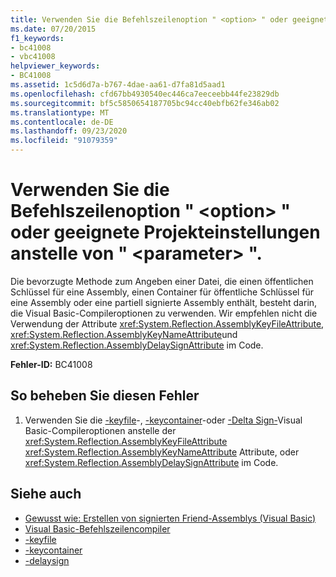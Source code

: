 ```yaml
---
title: Verwenden Sie die Befehlszeilenoption " <option> " oder geeignete Projekteinstellungen anstelle von " <parameter> ".
ms.date: 07/20/2015
f1_keywords:
- bc41008
- vbc41008
helpviewer_keywords:
- BC41008
ms.assetid: 1c5d6d7a-b767-4dae-aa61-d7fa81d5aad1
ms.openlocfilehash: cfd67bb4930540ec446ca7eeceebb44fe23829db
ms.sourcegitcommit: bf5c5850654187705bc94cc40ebfb62fe346ab02
ms.translationtype: MT
ms.contentlocale: de-DE
ms.lasthandoff: 09/23/2020
ms.locfileid: "91079359"
---
```

# <a name="use-command-line-option-option-or-appropriate-project-settings-instead-of-parameter"></a>Verwenden Sie die Befehlszeilenoption " \<option> " oder geeignete Projekteinstellungen anstelle von " \<parameter> ".

Die bevorzugte Methode zum Angeben einer Datei, die einen öffentlichen Schlüssel für eine Assembly, einen Container für öffentliche Schlüssel für eine Assembly oder eine partiell signierte Assembly enthält, besteht darin, die Visual Basic-Compileroptionen zu verwenden. Wir empfehlen nicht die Verwendung der Attribute <xref:System.Reflection.AssemblyKeyFileAttribute>, <xref:System.Reflection.AssemblyKeyNameAttribute>und <xref:System.Reflection.AssemblyDelaySignAttribute> im Code.  
  
 **Fehler-ID:** BC41008  
  
## <a name="to-correct-this-error"></a>So beheben Sie diesen Fehler  
  
1. Verwenden Sie die [-keyfile](../reference/command-line-compiler/keyfile.md)-, [-keycontainer](../reference/command-line-compiler/keycontainer.md)-oder [-Delta Sign-](../reference/command-line-compiler/delaysign.md)Visual Basic-Compileroptionen anstelle der <xref:System.Reflection.AssemblyKeyFileAttribute> <xref:System.Reflection.AssemblyKeyNameAttribute> Attribute, oder <xref:System.Reflection.AssemblyDelaySignAttribute> im Code.  
  
## <a name="see-also"></a>Siehe auch

- [Gewusst wie: Erstellen von signierten Friend-Assemblys (Visual Basic)](../../standard/assembly/create-signed-friend.md)
- [Visual Basic-Befehlszeilencompiler](../reference/command-line-compiler/index.md)
- [-keyfile](../reference/command-line-compiler/keyfile.md)
- [-keycontainer](../reference/command-line-compiler/keycontainer.md)
- [-delaysign](../reference/command-line-compiler/delaysign.md)
